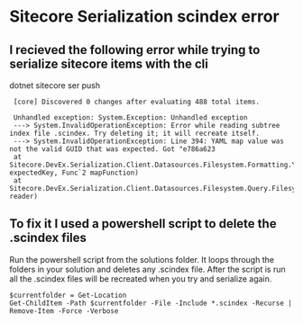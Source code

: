 # Sitecore Serialization scindex error 

## I recieved the following error while trying to serialize sitecore items with the cli

dotnet sitecore ser push

     [core] Discovered 0 changes after evaluating 488 total items.

     Unhandled exception: System.Exception: Unhandled exception
     ---> System.InvalidOperationException: Error while reading subtree index file .scindex. Try deleting it; it will recreate itself.
     ---> System.InvalidOperationException: Line 394: YAML map value was not the valid GUID that was expected. Got "e786a623
     at Sitecore.DevEx.Serialization.Client.Datasources.Filesystem.Formatting.Yaml.YamlReader.GetExpectedGuid(String expectedKey, Func`2 mapFunction)
     at Sitecore.DevEx.Serialization.Client.Datasources.Filesystem.Query.FilesystemTreeIndex.YamlItemMetadata.ReadYamlAsync(YamlReader reader)

## To fix it I used a powershell script to delete the .scindex files

Run the powershell script from the solutions folder.  It loops through the folders in your solution and deletes any .scindex file.   After the script is run all the .scindex files will be recreated when you try and serialize again.


    $currentfolder = Get-Location
    Get-ChildItem -Path $currentfolder -File -Include *.scindex -Recurse | Remove-Item -Force -Verbose

